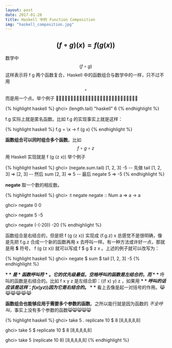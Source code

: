 ```yaml
---
layout: post
date: 2017-01-28
title: Haskell 中的 Function Composition
img: "haskell_composition.jpg"
---
```


$$(f \circ g)(x) = f(g(x))$$
---

数学中 $$(f \circ g)$$ 这样表示将 f g 两个函数复合，Haskell 中的函数组合与数学中的一样，只不过不用 $$ \circ $$ 而是用一个点。举个例子 🌰🌰🌰🌰🌰🌰🌰🌰🌰🌰🌰🌰🌰🌰🌰🌰🌰🌰🌰🌰🌰🌰🌰🌰🌰🌰🌰🌰

{% highlight haskell %}
ghci> (length.tail) "haskell"
6
{% endhighlight %}

f.g 实际上就是匿名函数。比如 f.g 的实现事实上就是这样：

{% highlight haskell %}
f.g = \x -> f (g x)
{% endhighlight %}

**函数组合可以同时组合多个函数**。比如 $$f \circ g \circ z$$ 用 Haskell 实现就是 f (g (z x)) 举个例子

{% highlight haskell %}
ghci> (negate.sum.tail) [1, 2, 3]
-5
-- 先做 tail [1, 2, 3] => [2, 3]
-- 然后 sum [2, 3]     => 5
-- 最后 negate 5       => -5
{% endhighlight %}

**negate** 取一个数的相反数。

{% highlight haskell %}
ghci> :t negate
negate :: Num a => a -> a

ghci> negate 0
0

ghci> negate 5
-5

ghci> negate (-(-20))
-20
{% endhighlight %}

函数组合是右结合的，但是把 f (g (z x)) 实现成 (f.g.z) x 总感觉不是很明确，像是先把 f.g.z 合成一个新的函数再用 x 去呼叫一样。有一种方法或许好一点，那就是用 **$** 符号， f (g (z x)) 就可以写成 f $ g $ z x 。上述的例子就可以改写为：

{% highlight haskell %}
ghci> negate $ sum $ tail [1, 2, 3]
-5
{% endhighlight %}

**$** 是 *函数呼叫符*。它的优先级最低，空格呼叫的函数是左结合的，而 **$** 呼叫的函数是右结合的。比如 f x y z 是左结合即：((f x) y) z ，如果用 **$** 呼叫的话应该是这样：f (x (y z)) 因为它是右结合的。**$** 看上去像是起一对括号的作用。😹😹😹😹😹😹

**函数组合也能够应用于需要多个参数的函数**。之所以能行就是因为函数的 *不全呼叫*，事实上没有多个参数的函数😸😸😸😸😸

{% highlight haskell %}
ghci> take 5 . replicate 10 $ 8
[8,8,8,8,8]

ghci> take 5 $ replicate 10 $ 8
[8,8,8,8,8]

ghci> take 5 (replicate 10 8)
[8,8,8,8,8]
{% endhighlight %}
